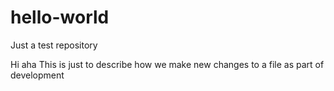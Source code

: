 # hello-world
Just a test repository

Hi aha
This is just to describe how we make new changes to a file as part of development
